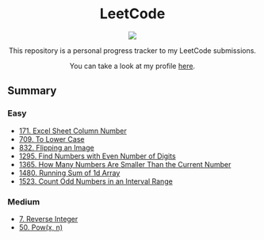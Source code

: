 <h1 align="center">LeetCode</h1>

<p align="center">
<img src="https://img.shields.io/badge/LeetCode-orange?style=for-the-badge&logo=LeetCode&logoColor=white">
</p>

<p align="center">This repository is a personal progress tracker to my LeetCode submissions.</p>

<p align="center">You can take a look at my profile <a href="https://leetcode.com/pzzzl/">here</a>.</p>

## Summary

### Easy

- [171. Excel Sheet Column Number](submissions/easy/171.%20Excel%20Sheet%20Column%20Number/problem.md)
- [709. To Lower Case](submissions/easy/709.%20To%20Lower%20Case/problem.md)
- [832. Flipping an Image](submissions/easy/832.%20Flipping%20an%20Image/problem.md)
- [1295. Find Numbers with Even Number of Digits](submissions/easy/1295.%20Find%20Numbers%20with%20Even%20Number%20of%20Digits/problem.md)
- [1365. How Many Numbers Are Smaller Than the Current Number](submissions/easy/1365.%20How%20Many%20Numbers%20Are%20Smaller%20Than%20the%20Current%20Number/problem.md)
- [1480. Running Sum of 1d Array](submissions/easy/1480.%20Running%20Sum%20of%201d%20Array/problem.md)
- [1523. Count Odd Numbers in an Interval Range](submissions/easy/1523.%20Count%20Odd%20Numbers%20in%20an%20Interval%20Range/problem.md)

### Medium

- [7. Reverse Integer](submissions/medium/7.%20Reverse%20Integer/problem.md)
- [50. Pow(x, n)](submissions/medium/50.%20Pow(x,%20n)/problem.md)